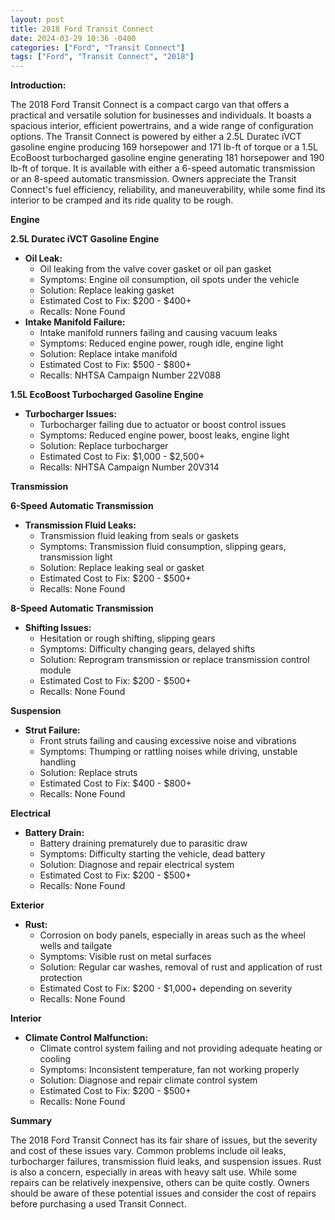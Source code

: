 ```yaml
---
layout: post
title: 2018 Ford Transit Connect
date: 2024-03-29 10:36 -0400
categories: ["Ford", "Transit Connect"]
tags: ["Ford", "Transit Connect", "2018"]
---
```

**Introduction:**

The 2018 Ford Transit Connect is a compact cargo van that offers a practical and versatile solution for businesses and individuals. It boasts a spacious interior, efficient powertrains, and a wide range of configuration options. The Transit Connect is powered by either a 2.5L Duratec iVCT gasoline engine producing 169 horsepower and 171 lb-ft of torque or a 1.5L EcoBoost turbocharged gasoline engine generating 181 horsepower and 190 lb-ft of torque. It is available with either a 6-speed automatic transmission or an 8-speed automatic transmission. Owners appreciate the Transit Connect's fuel efficiency, reliability, and maneuverability, while some find its interior to be cramped and its ride quality to be rough.

**Engine**

**2.5L Duratec iVCT Gasoline Engine**

* **Oil Leak:**
  - Oil leaking from the valve cover gasket or oil pan gasket
  - Symptoms: Engine oil consumption, oil spots under the vehicle
  - Solution: Replace leaking gasket
  - Estimated Cost to Fix: $200 - $400+
  - Recalls: None Found
* **Intake Manifold Failure:**
  - Intake manifold runners failing and causing vacuum leaks
  - Symptoms: Reduced engine power, rough idle, engine light
  - Solution: Replace intake manifold
  - Estimated Cost to Fix: $500 - $800+
  - Recalls: NHTSA Campaign Number 22V088

**1.5L EcoBoost Turbocharged Gasoline Engine**

* **Turbocharger Issues:**
  - Turbocharger failing due to actuator or boost control issues
  - Symptoms: Reduced engine power, boost leaks, engine light
  - Solution: Replace turbocharger
  - Estimated Cost to Fix: $1,000 - $2,500+
  - Recalls: NHTSA Campaign Number 20V314

**Transmission**

**6-Speed Automatic Transmission**

* **Transmission Fluid Leaks:**
  - Transmission fluid leaking from seals or gaskets
  - Symptoms: Transmission fluid consumption, slipping gears, transmission light
  - Solution: Replace leaking seal or gasket
  - Estimated Cost to Fix: $200 - $500+
  - Recalls: None Found

**8-Speed Automatic Transmission**

* **Shifting Issues:**
  - Hesitation or rough shifting, slipping gears
  - Symptoms: Difficulty changing gears, delayed shifts
  - Solution: Reprogram transmission or replace transmission control module
  - Estimated Cost to Fix: $200 - $500+
  - Recalls: None Found

**Suspension**

* **Strut Failure:**
  - Front struts failing and causing excessive noise and vibrations
  - Symptoms: Thumping or rattling noises while driving, unstable handling
  - Solution: Replace struts
  - Estimated Cost to Fix: $400 - $800+
  - Recalls: None Found

**Electrical**

* **Battery Drain:**
  - Battery draining prematurely due to parasitic draw
  - Symptoms: Difficulty starting the vehicle, dead battery
  - Solution: Diagnose and repair electrical system
  - Estimated Cost to Fix: $200 - $500+
  - Recalls: None Found

**Exterior**

* **Rust:**
  - Corrosion on body panels, especially in areas such as the wheel wells and tailgate
  - Symptoms: Visible rust on metal surfaces
  - Solution: Regular car washes, removal of rust and application of rust protection
  - Estimated Cost to Fix: $200 - $1,000+ depending on severity
  - Recalls: None Found

**Interior**

* **Climate Control Malfunction:**
  - Climate control system failing and not providing adequate heating or cooling
  - Symptoms: Inconsistent temperature, fan not working properly
  - Solution: Diagnose and repair climate control system
  - Estimated Cost to Fix: $200 - $500+
  - Recalls: None Found

**Summary**

The 2018 Ford Transit Connect has its fair share of issues, but the severity and cost of these issues vary. Common problems include oil leaks, turbocharger failures, transmission fluid leaks, and suspension issues. Rust is also a concern, especially in areas with heavy salt use. While some repairs can be relatively inexpensive, others can be quite costly. Owners should be aware of these potential issues and consider the cost of repairs before purchasing a used Transit Connect.
